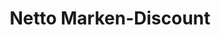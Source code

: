 ---
title: "Netto Marken-Discount"
url: /wilhelmshaven/netto-marken-discount-weserstrasse/
shop: Supermarkt
---